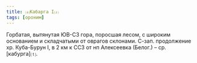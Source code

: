 ```yaml
---
title: ⒜Кабарга I⒵
tags: [ороним]
---
```


Горбатая, вытянутая ЮВ-СЗ гора, поросшая лесом, с широким основанием и
складчатыми от оврагов склонами. С-зап. продолжение хр. Куба-Бурун I, в 2 км к
ССЗ от нп Алексеевка (Белог.) – ср. [кабурга]⒯.
